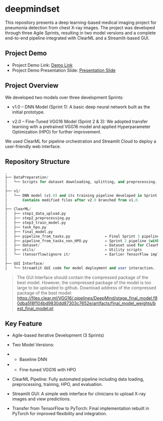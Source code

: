 # deepmindset    

This repository presents a deep learning-based medical imaging project for pneumonia detection from chest X-ray images. The project was developed through three Agile Sprints, resulting in two model versions and a complete end-to-end pipeline integrated with ClearML and a Streamlit-based GUI.

## Project Demo
- Project Demo Link:
[Demo Link](https://deepmindset.streamlit.app/)
- Project Demo Presentation Slide:
[Presentation Slide](https://docs.google.com/presentation/d/1rdrTdre-7CA-u4UVo7l_XfYYtmS4l56R/edit?usp=drive_link&ouid=105613076003132628943&rtpof=true&sd=true)

##  Project Overview
We developed two models over three development Sprints:

- v1.0 – DNN Model (Sprint 1):
A basic deep neural network built as the initial prototype.

- v2.0 – Fine-Tuned VGG16 Model (Sprint 2 & 3):
We adopted transfer learning with a pretrained VGG16 model and applied Hyperparameter Optimization (HPO) for further improvement.

We used ClearML for pipeline orchestration and Streamlit Cloud to deploy a user-friendly web interface.

##  Repository Structure
```sql
.
├── DataPreparation/
│   └── Scripts for dataset downloading, splitting, and preprocessing.
│
├── v1/
│   └── DNN model (v1.0) and its training pipeline developed in Sprint 1.
│       Contains modified files after v2.0 branched from v1.0.
│
├── ClearML/
│   ├── step1_data_upload.py
│   ├── step2_preprocessing.py
│   ├── step3_train_model.py
│   ├── task_hpo.py
│   ├── final_model.py
│   ├── pipeline_from_tasks.py                ← Final Sprint 3 pipeline (with HPO)
│   ├── pipeline_from_tasks_non_HPO.py        ← Sprint 2 pipeline (without HPO)
│   ├── dataset/                              ← Dataset used for ClearML artifact uploads
│   ├── utils/                                ← Utility scripts
│   └── (tensorflow)ignore it/                ← Earlier TensorFlow implementation (deprecated)
│
├── GUI Interface/
│   └── Streamlit GUI code for model deployment and user interaction.

```

> The GUI Interface should contain the compressed package of the best model. However, the compressed package of the model is too large to be uploaded to github. Download address of the compressed package of the best model:
https://files.clear.ml/VGG16/.pipelines/DeepMind/stage_final_model.f80dba5f8f104bd9830dd87303c7652e/artifacts/final_model_weights/best_final_model.pt

## Key Feature
- Agile-based Iterative Development (3 Sprints)

- Two Model Versions:

- - Baseline DNN

- - Fine-tuned VGG16 with HPO

- ClearML Pipeline:
Fully automated pipeline including data loading, preprocessing, training, HPO, and evaluation.

- Streamlit GUI:
A simple web interface for clinicians to upload X-ray images and view predictions.

- Transfer from TensorFlow to PyTorch:
Final implementation rebuilt in PyTorch for improved flexibility and integration.